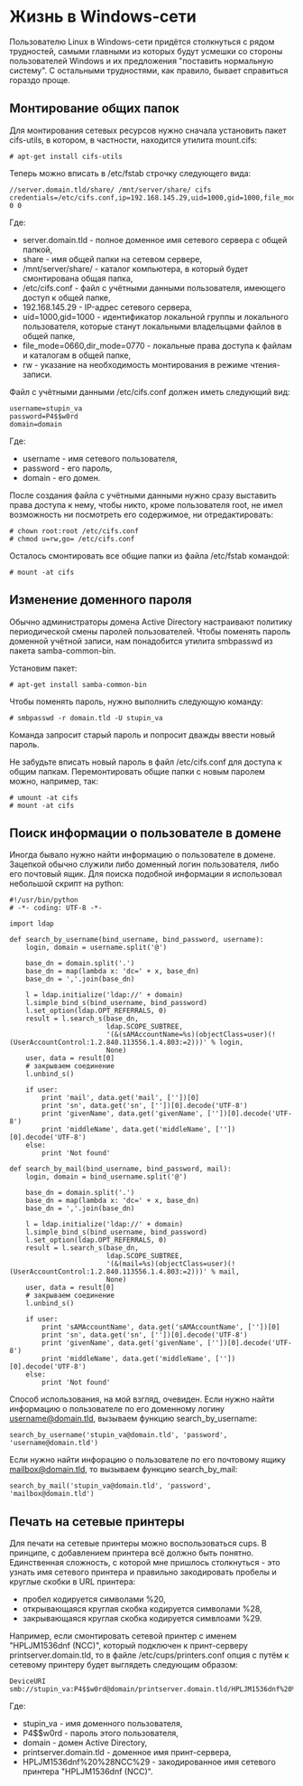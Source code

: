 Жизнь в Windows-сети
====================

Пользователю Linux в Windows-сети придётся столкнуться с рядом трудностей, самыми главными из которых будут усмешки со стороны пользователей Windows и их предложения "поставить нормальную систему". С остальными трудностями, как правило, бывает справиться гораздо проще.

Монтирование общих папок
------------------------

Для монтирования сетевых ресурсов нужно сначала установить пакет cifs-utils, в котором, в частности, находится утилита mount.cifs:

    # apt-get install cifs-utils

Теперь можно вписать в /etc/fstab строчку следующего вида:

    //server.domain.tld/share/ /mnt/server/share/ cifs credentials=/etc/cifs.conf,ip=192.168.145.29,uid=1000,gid=1000,file_mode=0660,dir_mode=0770,rw 0 0

Где:

* server.domain.tld - полное доменное имя сетевого сервера с общей папкой,
* share - имя общей папки на сетевом сервере,
* /mnt/server/share/ - каталог компьютера, в который будет смонтирована общая папка,
* /etc/cifs.conf - файл с учётными данными пользователя, имеющего доступ к общей папке,
* 192.168.145.29 - IP-адрес сетевого сервера,
* uid=1000,gid=1000 - идентификатор локальной группы и локального пользователя, которые станут локальными владельцами файлов в общей папке,
* file_mode=0660,dir_mode=0770 - локальные права доступа к файлам и каталогам в общей папке,
* rw - указание на необходимость монтирования в режиме чтения-записи.

Файл с учётными данными /etc/cifs.conf должен иметь следующий вид:

    username=stupin_va
    password=P4$$w0rd
    domain=domain

Где:

* username - имя сетевого пользователя,
* password - его пароль,
* domain - его домен.

После создания файла с учётными данными нужно сразу выставить права доступа к нему, чтобы никто, кроме пользователя root, не имел возможность ни посмотреть его содержимое, ни отредактировать:

    # chown root:root /etc/cifs.conf
    # chmod u=rw,go= /etc/cifs.conf

Осталось смонтировать все общие папки из файла /etc/fstab командой:

    # mount -at cifs

Изменение доменного пароля
--------------------------

Обычно администраторы домена Active Directory настраивают политику периодической смены паролей пользователей. Чтобы поменять пароль доменной учётной записи, нам понадобится утилита smbpasswd из пакета samba-common-bin.

Установим пакет:

    # apt-get install samba-common-bin

Чтобы поменять пароль, нужно выполнить следующую команду:

    # smbpasswd -r domain.tld -U stupin_va

Команда запросит старый пароль и попросит дважды ввести новый пароль.

Не забудьте вписать новый пароль в файл /etc/cifs.conf для доступа к общим папкам. Перемонтировать общие папки с новым паролем можно, например, так:

    # umount -at cifs
    # mount -at cifs

Поиск информации о пользователе в домене
----------------------------------------

Иногда бывало нужно найти информацию о пользователе в домене. Зацепкой обычно служили либо доменный логин пользователя, либо его почтовый ящик. Для поиска подобной информации я использовал небольшой скрипт на python:

    #!/usr/bin/python
    # -*- coding: UTF-8 -*-
  
    import ldap
  
    def search_by_username(bind_username, bind_password, username):
        login, domain = username.split('@')
  
        base_dn = domain.split('.')
        base_dn = map(lambda x: 'dc=' + x, base_dn)
        base_dn = ','.join(base_dn)
  
        l = ldap.initialize('ldap://' + domain)
        l.simple_bind_s(bind_username, bind_password)
        l.set_option(ldap.OPT_REFERRALS, 0)
        result = l.search_s(base_dn,
                            ldap.SCOPE_SUBTREE,
                            '(&(sAMAccountName=%s)(objectClass=user)(!(UserAccountControl:1.2.840.113556.1.4.803:=2)))' % login,
                            None)
        user, data = result[0]
        # закрываем соединение
        l.unbind_s()
  
        if user:
            print 'mail', data.get('mail', [''])[0]
            print 'sn', data.get('sn', [''])[0].decode('UTF-8')
            print 'givenName', data.get('givenName', [''])[0].decode('UTF-8')
            print 'middleName', data.get('middleName', [''])[0].decode('UTF-8')
        else:
            print 'Not found'
  
    def search_by_mail(bind_username, bind_password, mail):
        login, domain = bind_username.split('@')
  
        base_dn = domain.split('.')
        base_dn = map(lambda x: 'dc=' + x, base_dn)
        base_dn = ','.join(base_dn)
  
        l = ldap.initialize('ldap://' + domain)
        l.simple_bind_s(bind_username, bind_password)
        l.set_option(ldap.OPT_REFERRALS, 0)
        result = l.search_s(base_dn,
                            ldap.SCOPE_SUBTREE,
                            '(&(mail=%s)(objectClass=user)(!(UserAccountControl:1.2.840.113556.1.4.803:=2)))' % mail,
                            None)
        user, data = result[0]
        # закрываем соединение
        l.unbind_s()
  
        if user:
            print 'sAMAccountName', data.get('sAMAccountName', [''])[0]
            print 'sn', data.get('sn', [''])[0].decode('UTF-8')
            print 'givenName', data.get('givenName', [''])[0].decode('UTF-8')
            print 'middleName', data.get('middleName', [''])[0].decode('UTF-8')
        else:
            print 'Not found'

Способ использования, на мой взгляд, очевиден. Если нужно найти информацию о пользователе по его доменному логину username@domain.tld, вызываем функцию search_by_username:

    search_by_username('stupin_va@domain.tld', 'password', 'username@domain.tld')

Если нужно найти инфорацию о пользователе по его почтовому ящику mailbox@domain.tld, то вызываем функцию search_by_mail:

    search_by_mail('stupin_va@domain.tld', 'password', 'mailbox@domain.tld')

Печать на сетевые принтеры
--------------------------

Для печати на сетевые принтеры можно воспользоваться cups. В принципе, с добавлением принтера всё должно быть понятно. Единственная сложность, с которой мне пришлось столкнуться - это узнать имя сетевого принтера и правильно закодировать пробелы и круглые скобки в URL принтера:

* пробел кодируется символами %20,
* открывающаяся круглая скобка кодируется символами %28,
* закрывающаяся круглая скобка кодируется симвлоами %29.

Например, если смонтировать сетевой принтер с именем "HPLJM1536dnf (NCC)", который подключен к принт-серверу printserver.domain.tld, то в файле /etc/cups/printers.conf опция с путём к сетевому принтеру будет выглядеть следующим образом:

    DeviceURI smb://stupin_va:P4$$w0rd@domain/printserver.domain.tld/HPLJM1536dnf%20%28NCC%29

Где:

* stupin_va - имя доменного пользователя,
* P4$$w0rd - пароль этого пользователя,
* domain - домен Active Directory,
* printserver.domain.tld - доменное имя принт-сервера,
* HPLJM1536dnf%20%28NCC%29 - закодированное имя сетевого принтера "HPLJM1536dnf (NCC)".
